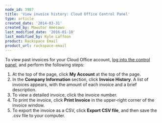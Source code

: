 ```yaml
---
node_id: 3987
title: 'View invoice history: Cloud Office Control Panel'
type: article
created_date: '2014-03-31'
created_by: Mawutor Amesawu
last_modified_date: '2016-01-18'
last_modified_by: Kyle Laffoon
product: Rackspace Email
product_url: rackspace-email
---
```


To view past invoices for your Cloud Office account, [log into the
control panel](https://cp.rackspace.com/), and perform the following
steps:

1.  At the top of the page, click **My Account** at the top of the page.
2.  In the **Company Information** section, click **Invoice History**. A
    list of invoices appears, with the amount of each invoice and a
    brief description.
3.  To view a detailed invoice, click the invoice number.
4.  To print the invoice, click **Print Invoice** in the upper-right
    corner of the invoice window.
5.  To export the invoice as a CSV, click **Export CSV file**, and then
    save the .csv file to your computer.


